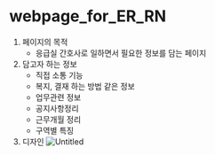 # webpage_for_ER_RN
1. 페이지의 목적
    - 응급실 간호사로 일하면서 필요한 정보를 담는 페이지
2. 담고자 하는 정보
    - 직접 소통 기능
    - 복지, 결재 하는 방법 같은 정보
    - 업무관련 정보
    - 공지사항정리
    - 근무개월 정리
    - 구역별 특징
3. 디자인
![Untitled](https://prod-files-secure.s3.us-west-2.amazonaws.com/880806a6-9e5d-45c8-98aa-aa7127ab6b00/a4cf9e63-0618-481d-a05e-ec555ad5232a/Untitled.jpeg)